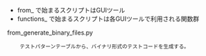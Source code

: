 
- from_ で始まるスクリプトはGUIツール
- functions_ で始まるスクリプトは各GUIツールで利用される関数群

from_generate_binary_files.py 
		
		テストパターンテーブルから、バイナリ形式のテストコードを生成する。